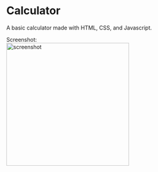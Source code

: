 # Calculator
A basic calculator made with HTML, CSS, and Javascript.  

Screenshot:  
<img width="320" alt="screenshot" src="https://user-images.githubusercontent.com/29238419/80676062-eaa12680-8a83-11ea-9cd3-bd4e41479c9b.png">
